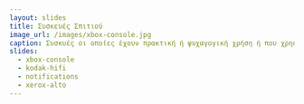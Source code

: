 ```yaml
---
layout: slides
title: Συσκευές Σπιτιού
image_url: /images/xbox-console.jpg
caption: Συσκυές οι οποίες έχουν πρακτική ή ψυχαγογική χρήση ή που χρησιμοποιούνται για να πραγματοποιηθούν πλέον καθημερινές ενασχόλησης και βρίσκονται κυρίως σε καθημερινά σπίτια (π.χ. τηλεόραση,κονσόλες,εκτυπωτές, κ.τ.λ.). 
slides:
  - xbox-console
  - kodak-hifi
  - notifications
  - xerox-alto
---
```

